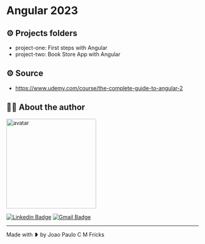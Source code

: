 # Angular 2023

## :gear: Projects folders

- project-one: First steps with Angular
- project-two: Book Store App with Angular

## :gear: Source

- https://www.udemy.com/course/the-complete-guide-to-angular-2

## :man_technologist: About the author

<img src="https://github.com/jpcmf.png" width="235" alt="avatar"/>

[![Linkedin Badge](https://img.shields.io/badge/-joaopaulo80-blue?style=flat-square&logo=Linkedin&logoColor=white&link=https://www.linkedin.com/in/joaopaulo80/)](https://www.linkedin.com/in/joaopaulo80/)
[![Gmail Badge](https://img.shields.io/badge/-jpfricks@gmail.com-c14438?style=flat-square&logo=Gmail&logoColor=white&link=mailto:jpfricks@gmail.com)](mailto:jpfricks@gmail.com)

---

Made with ❥ by Joao Paulo C M Fricks

